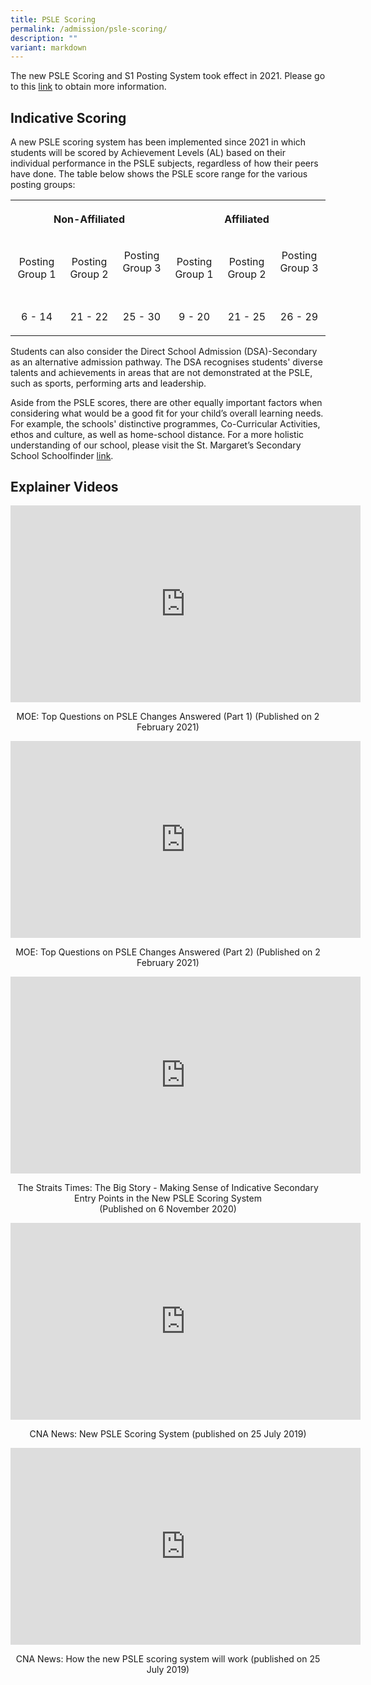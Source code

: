 ```yaml
---
title: PSLE Scoring
permalink: /admission/psle-scoring/
description: ""
variant: markdown
---
```

The new PSLE Scoring and S1 Posting System took effect in 2021. Please go to this&nbsp;[link](https://www.moe.gov.sg/microsites/psle-fsbb/index.html)&nbsp;to obtain more information.

Indicative Scoring
------------------

A new PSLE scoring system has been implemented since 2021 in which students will be scored by Achievement Levels (AL) based on their individual performance in the PSLE subjects, regardless of how their peers have done. The table below shows the PSLE score range for the various posting groups:  

<table>
	<tbody><tr>
		<th colspan="3"> <p align="center">Non-Affiliated </p></th>
		<th colspan="3"> <p align="center">Affiliated </p></th>
	</tr>
	<tr>
		<td> <p align="center">Posting Group 1</p> </td>
		<td> <p align="center">Posting Group 2</p> </td>
		<td> <p align="center">Posting Group 3</p>&nbsp;</td>
		<td> <p align="center">Posting Group 1</p> </td>
		<td> <p align="center">Posting Group 2</p> </td>
		<td> <p align="center">Posting Group 3</p>&nbsp;</td>
	</tr>
	<tr>
		<td> <p align="center">6 - 14</p> </td>
		<td> <p align="center">21 - 22</p> </td>
		<td> <p align="center">25 - 30</p> </td>
		<td> <p align="center">9 - 20</p> </td>
		<td> <p align="center">21 - 25</p> </td> 
		<td> <p align="center">26 - 29</p> </td>
	</tr>
	<tr></tr>
</tbody></table>

Students can also consider the Direct School Admission (DSA)-Secondary as an alternative admission pathway. The DSA recognises students' diverse talents and achievements in areas that are not demonstrated at the PSLE, such as sports, performing arts and leadership.&nbsp;  

Aside from the PSLE scores, there are other equally important factors when considering what would be a good fit for your child’s overall learning needs. For example, the schools' distinctive programmes, Co-Curricular Activities, ethos and culture, as well as home-school distance. For a more holistic understanding of our school, please visit the St. Margaret’s Secondary School Schoolfinder [link](https://www.moe.gov.sg/schoolfinder/schooldetail?schoolname=st-margarets-secondary-school).

  

Explainer Videos
----------------

<iframe width="560" height="315" src="https://www.youtube.com/embed/Z2neOdzIJd0" title="Top Questions on PSLE Changes Answered! (Part 1)" frameborder="0" allow="accelerometer; autoplay; clipboard-write; encrypted-media; gyroscope; picture-in-picture" allowfullscreen=""></iframe>

<p align="center">MOE: Top Questions on PSLE Changes Answered (Part 1) (Published on 2 February 2021)</p>

<iframe width="560" height="315" src="https://www.youtube.com/embed/bcgIBgi20qY" title="Top Questions on PSLE Changes Answered! (Part 2)" frameborder="0" allow="accelerometer; autoplay; clipboard-write; encrypted-media; gyroscope; picture-in-picture" allowfullscreen=""></iframe>  

<p align="center">MOE: Top Questions on PSLE Changes Answered (Part 2) (Published on 2 February 2021)</p>

<iframe width="560" height="315" src="https://www.youtube.com/embed/BpzTJ745d8g" title="Making sense of indicative secondary school entry points in new PSLE scoring system | THE BIG STORY" frameborder="0" allow="accelerometer; autoplay; clipboard-write; encrypted-media; gyroscope; picture-in-picture" allowfullscreen=""></iframe>

<p align="center">The Straits Times: The Big Story - Making Sense of Indicative Secondary Entry Points in the New PSLE Scoring System  <br> (Published on 6 November 2020) </p>

<iframe width="560" height="315" src="https://www.youtube.com/embed/ySBb_9AjKiU" title="Primary 5 students to get exam results based on new PSLE scoring system" frameborder="0" allow="accelerometer; autoplay; clipboard-write; encrypted-media; gyroscope; picture-in-picture" allowfullscreen=""></iframe>

<p align="center">CNA News: New PSLE Scoring System (published on 25 July 2019)</p>

<iframe width="560" height="315" src="https://www.youtube.com/embed/IFDT1TgLCrI" title="How the new PSLE scoring system will work" frameborder="0" allow="accelerometer; autoplay; clipboard-write; encrypted-media; gyroscope; picture-in-picture" allowfullscreen=""></iframe>

<p align="center">CNA News: How the new PSLE scoring system will work (published on 25 July 2019)</p>